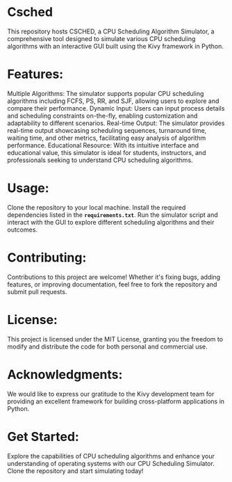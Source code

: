 # Csched
This repository hosts CSCHED, a CPU Scheduling Algorithm Simulator, a comprehensive tool designed to simulate various CPU scheduling algorithms with an interactive GUI built using the Kivy framework in Python.

# Features:
Multiple Algorithms: The simulator supports popular CPU scheduling algorithms including FCFS, PS, RR, and SJF, allowing users to explore and compare their performance.
Dynamic Input: Users can input process details and scheduling constraints on-the-fly, enabling customization and adaptability to different scenarios.
Real-time Output: The simulator provides real-time output showcasing scheduling sequences, turnaround time, waiting time, and other metrics, facilitating easy analysis of algorithm performance.
Educational Resource: With its intuitive interface and educational value, this simulator is ideal for students, instructors, and professionals seeking to understand CPU scheduling algorithms.

# Usage:
Clone the repository to your local machine.
Install the required dependencies listed in the **`requirements.txt`**.
Run the simulator script and interact with the GUI to explore different scheduling algorithms and their outcomes.

# Contributing:
Contributions to this project are welcome! Whether it's fixing bugs, adding features, or improving documentation, feel free to fork the repository and submit pull requests.

# License:
This project is licensed under the MIT License, granting you the freedom to modify and distribute the code for both personal and commercial use.

# Acknowledgments:
We would like to express our gratitude to the Kivy development team for providing an excellent framework for building cross-platform applications in Python.

# Get Started:
Explore the capabilities of CPU scheduling algorithms and enhance your understanding of operating systems with our CPU Scheduling Simulator. Clone the repository and start simulating today!
